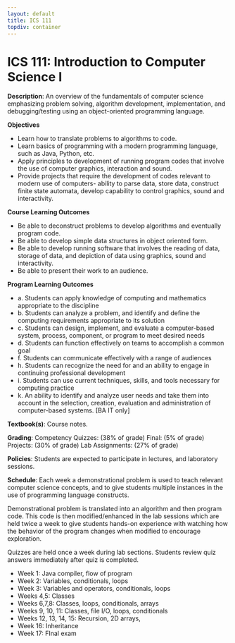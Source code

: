 ```yaml
---
layout: default
title: ICS 111
topdiv: container
---
```


# ICS 111: Introduction to Computer Science I



**Description**: An overview of the fundamentals of computer science emphasizing problem solving, algorithm development, implementation, and debugging/testing using an object­-oriented programming language.

**Objectives**

* Learn how to translate problems to algorithms to code.
* Learn basics of programming with a modern programming language, such as Java, Python, etc.
* Apply principles to development of running program codes that involve the use of computer graphics, interaction and sound.
* Provide projects that require the development of codes relevant to modern use of computers- ability to parse data, store data, construct finite state automata, develop capability to control graphics, sound and interactivity.

**Course Learning Outcomes**

* Be able to deconstruct problems to develop algorithms and eventually program code.
* Be able to develop simple data structures in object oriented form.
* Be able to develop running software that involves the reading of data, storage of data, and depiction of data using graphics, sound and interactivity.
* Be able to present their work to an audience.

**Program Learning Outcomes**

* a. Students can apply knowledge of computing and mathematics appropriate to the discipline
* b. Students can analyze a problem, and identify and define the computing requirements appropriate to its solution
* c. Students can design, implement, and evaluate a computer-based system, process, component, or program to meet desired needs
* d. Students can function effectively on teams to accomplish a common goal
* f. Students can communicate effectively with a range of audiences
* h. Students can recognize the need for and an ability to engage in continuing professional development
* i. Students can use current techniques, skills, and tools necessary for computing practice
* k. An ability to identify and analyze user needs and take them into account in the selection, creation, evaluation and administration of computer-based systems. [BA IT only]


**Textbook(s)**: Course notes.

**Grading**: Competency Quizzes: (38% of grade)
Final: (5% of grade)
Projects: (30% of grade)
Lab Assignments: (27% of grade)

**Policies**: Students are expected to participate in lectures, and laboratory sessions.

**Schedule**: Each week a demonstrational problem is used to teach relevant computer science concepts, and to give students multiple instances in the use of programming language constructs.

Demonstrational problem is translated into an algorithm and then program code. This code is then modified/enhanced in the lab sessions which are held twice a week to give students hands-on experience with watching how the behavior of the program changes when modified to encourage exploration.

Quizzes are held once a week during lab sections. Students review quiz answers immediately after quiz is completed.

* Week 1: Java compiler, flow of program
* Week 2: Variables, conditionals, loops
* Week 3: Variables and operators, conditionals, loops
* Weeks 4,5: Classes
* Weeks 6,7,8: Classes, loops, conditionals, arrays
* Weeks 9, 10, 11: Classes, file I/O, loops, conditionals
* Weeks 12, 13, 14, 15: Recursion, 2D arrays, 
* Week 16: Inheritance
* Week 17: FInal exam